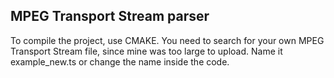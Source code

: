 ## MPEG Transport Stream parser

To compile the project, use CMAKE.
You need to search for your own MPEG Transport Stream file, since mine was too large to upload. Name it example_new.ts or change the name inside the code.

